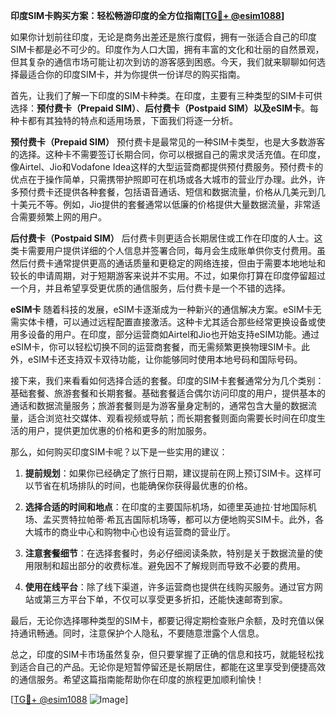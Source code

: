 **印度SIM卡购买方案：轻松畅游印度的全方位指南[[TG💪+ @esim1088](https://t.me/s/esim1088)]**

如果你计划前往印度，无论是商务出差还是旅行度假，拥有一张适合自己的印度SIM卡都是必不可少的。印度作为人口大国，拥有丰富的文化和壮丽的自然景观，但其复杂的通信市场可能让初次到访的游客感到困惑。今天，我们就来聊聊如何选择最适合你的印度SIM卡，并为你提供一份详尽的购买指南。

首先，让我们了解一下印度的SIM卡种类。在印度，主要有三种类型的SIM卡可供选择：**预付费卡（Prepaid SIM）**、**后付费卡（Postpaid SIM）**以及**eSIM卡**。每种卡都有其独特的特点和适用场景，下面我们将逐一分析。

**预付费卡（Prepaid SIM）**
预付费卡是最常见的一种SIM卡类型，也是大多数游客的选择。这种卡不需要签订长期合同，你可以根据自己的需求灵活充值。在印度，像Airtel、Jio和Vodafone Idea这样的大型运营商都提供预付费服务。预付费卡的优点在于操作简单，只需携带护照即可在机场或各大城市的营业厅办理。此外，许多预付费卡还提供各种套餐，包括语音通话、短信和数据流量，价格从几美元到几十美元不等。例如，Jio提供的套餐通常以低廉的价格提供大量数据流量，非常适合需要频繁上网的用户。

**后付费卡（Postpaid SIM）**
后付费卡则更适合长期居住或工作在印度的人士。这类卡需要用户提供详细的个人信息并签署合同，每月会生成账单供你支付费用。虽然后付费卡通常提供更高的通话质量和更稳定的网络连接，但由于需要本地地址和较长的申请周期，对于短期游客来说并不实用。不过，如果你打算在印度停留超过一个月，并且希望享受更优质的通信服务，后付费卡是一个不错的选择。

**eSIM卡**
随着科技的发展，eSIM卡逐渐成为一种新兴的通信解决方案。eSIM卡无需实体卡槽，可以通过远程配置直接激活。这种卡尤其适合那些经常更换设备或使用多设备的用户。在印度，部分运营商如Airtel和Jio也开始支持eSIM功能。通过eSIM卡，你可以轻松切换不同的运营商套餐，而无需频繁更换物理SIM卡。此外，eSIM卡还支持双卡双待功能，让你能够同时使用本地号码和国际号码。

接下来，我们来看看如何选择合适的套餐。印度的SIM卡套餐通常分为几个类别：基础套餐、旅游套餐和长期套餐。基础套餐适合偶尔访问印度的用户，提供基本的通话和数据流量服务；旅游套餐则是为游客量身定制的，通常包含大量的数据流量，适合浏览社交媒体、观看视频或导航；而长期套餐则面向需要长时间在印度生活的用户，提供更加优惠的价格和更多的附加服务。

那么，如何购买印度SIM卡呢？以下是一些实用的建议：

1. **提前规划**：如果你已经确定了旅行日期，建议提前在网上预订SIM卡。这样可以节省在机场排队的时间，也能确保你获得最优惠的价格。
   
2. **选择合适的时间和地点**：在印度的主要国际机场，如德里英迪拉·甘地国际机场、孟买贾特拉帕蒂·希瓦吉国际机场等，都可以方便地购买SIM卡。此外，各大城市的商业中心和购物中心也设有运营商的营业厅。

3. **注意套餐细节**：在选择套餐时，务必仔细阅读条款，特别是关于数据流量的使用限制和超出部分的收费标准。避免因不了解规则而导致不必要的费用。

4. **使用在线平台**：除了线下渠道，许多运营商也提供在线购买服务。通过官方网站或第三方平台下单，不仅可以享受更多折扣，还能快速邮寄到家。

最后，无论你选择哪种类型的SIM卡，都要记得定期检查账户余额，及时充值以保持通讯畅通。同时，注意保护个人隐私，不要随意泄露个人信息。

总之，印度的SIM卡市场虽然复杂，但只要掌握了正确的信息和技巧，就能轻松找到适合自己的产品。无论你是短暂停留还是长期居住，都能在这里享受到便捷高效的通信服务。希望这篇指南能帮助你在印度的旅程更加顺利愉快！

[[TG💪+ @esim1088](https://t.me/s/esim1088) ![Image](https://i.postimg.cc/4NQfJmqS/Snipaste-2025-05-13-00-14-12.png)]